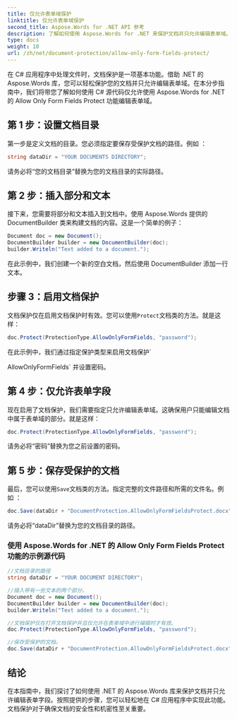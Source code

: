```yaml
---
title: 仅允许表单域保护
linktitle: 仅允许表单域保护
second_title: Aspose.Words for .NET API 参考
description: 了解如何使用 Aspose.Words for .NET 来保护文档并只允许编辑表单域。
type: docs
weight: 10
url: /zh/net/document-protection/allow-only-form-fields-protect/
---
```


在 C# 应用程序中处理文件时，文档保护是一项基本功能。借助 .NET 的 Aspose.Words 库，您可以轻松保护您的文档并只允许编辑表单域。在本分步指南中，我们将带您了解如何使用 C# 源代码仅允许使用 Aspose.Words for .NET 的 Allow Only Form Fields Protect 功能编辑表单域。

## 第 1 步：设置文档目录

第一步是定义文档的目录。您必须指定要保存受保护文档的路径。例如 ：

```csharp
string dataDir = "YOUR DOCUMENTS DIRECTORY";
```

请务必将“您的文档目录”替换为您的文档目录的实际路径。

## 第 2 步：插入部分和文本

接下来，您需要将部分和文本插入到文档中。使用 Aspose.Words 提供的 DocumentBuilder 类来构建文档的内容。这是一个简单的例子：

```csharp
Document doc = new Document();
DocumentBuilder builder = new DocumentBuilder(doc);
builder.Writeln("Text added to a document.");
```

在此示例中，我们创建一个新的空白文档，然后使用 DocumentBuilder 添加一行文本。

## 步骤 3：启用文档保护

文档保护仅在启用文档保护时有效。您可以使用`Protect`文档类的方法。就是这样：

```csharp
doc.Protect(ProtectionType.AllowOnlyFormFields, "password");
```

在此示例中，我们通过指定保护类型来启用文档保护`

AllowOnlyFormFields` 并设置密码。

## 第 4 步：仅允许表单字段

现在启用了文档保护，我们需要指定只允许编辑表单域。这确保用户只能编辑文档中属于表单域的部分。就是这样：

```csharp
doc.Protect(ProtectionType.AllowOnlyFormFields, "password");
```

请务必将“密码”替换为您之前设置的密码。

## 第 5 步：保存受保护的文档

最后，您可以使用`Save`文档类的方法。指定完整的文件路径和所需的文件名。例如 ：

```csharp
doc.Save(dataDir + "DocumentProtection.AllowOnlyFormFieldsProtect.docx");
```

请务必将“dataDir”替换为您的文档目录的路径。

### 使用 Aspose.Words for .NET 的 Allow Only Form Fields Protect 功能的示例源代码

```csharp
//文档目录的路径
string dataDir = "YOUR DOCUMENT DIRECTORY";

//插入带有一些文本的两个部分。
Document doc = new Document();
DocumentBuilder builder = new DocumentBuilder(doc);
builder.Writeln("Text added to a document.");

//文档保护仅在打开文档保护并且仅允许在表单域中进行编辑时才有效。
doc.Protect(ProtectionType.AllowOnlyFormFields, "password");

//保存受保护的文档。
doc.Save(dataDir + "DocumentProtection.AllowOnlyFormFieldsProtect.docx");
```

## 结论

在本指南中，我们探讨了如何使用 .NET 的 Aspose.Words 库来保护文档并只允许编辑表单字段。按照提供的步骤，您可以轻松地在 C# 应用程序中实现此功能。文档保护对于确保文档的安全性和机密性至关重要。
